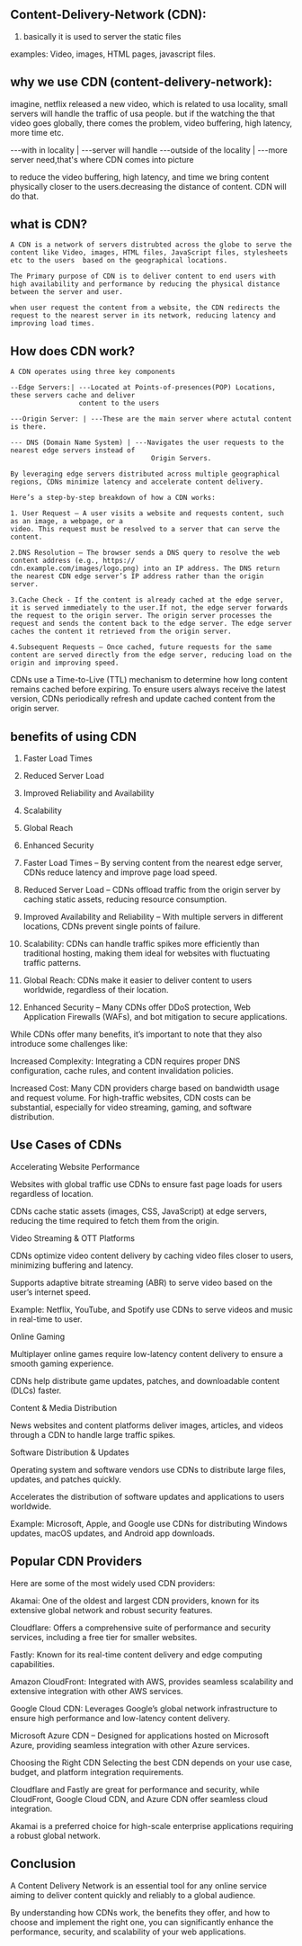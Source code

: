## Content-Delivery-Network (CDN):

1. basically it is used to server the static files

examples: Video, images, HTML pages, javascript files.

## why we use CDN (content-delivery-network):

   imagine, netflix released a new video, which is related to usa locality, small servers will handle the traffic of usa people. but if the watching the that video goes globally, there comes the problem, video buffering, high latency, more time etc.

   ---with in locality | ---server will handle
   ---outside of the locality | ---more server need,that's 
                                   where CDN comes into picture

to reduce the video buffering, high latency, and time we bring content physically closer to the users.decreasing the distance of content. CDN will do that.


## what is CDN?
    
    A CDN is a network of servers distrubted across the globe to serve the content like Video, images, HTML files, JavaScript files, stylesheets etc to the users  based on the geographical locations.

    The Primary purpose of CDN is to deliver content to end users with high availability and performance by reducing the physical distance between the server and user.

    when user request the content from a website, the CDN redirects the request to the nearest server in its network, reducing latency and improving load times.

## How does CDN work?

    A CDN operates using three key components

    --Edge Servers:| ---Located at Points-of-presences(POP) Locations, these servers cache and deliver 
                     content to the users

    ---Origin Server: | ---These are the main server where actutal content is there.

    --- DNS (Domain Name System) | ---Navigates the user requests to the nearest edge servers instead of 
                                       Origin Servers.

    By leveraging edge servers distributed across multiple geographical regions, CDNs minimize latency and accelerate content delivery.

    Here’s a step-by-step breakdown of how a CDN works:

    1. User Request – A user visits a website and requests content, such as an image, a webpage, or a 
    video. This request must be resolved to a server that can serve the content.

    2.DNS Resolution – The browser sends a DNS query to resolve the web content address (e.g., https:// 
    cdn.example.com/images/logo.png) into an IP address. The DNS return the nearest CDN edge server’s IP address rather than the origin server.

    3.Cache Check - If the content is already cached at the edge server, it is served immediately to the user.If not, the edge server forwards the request to the origin server. The origin server processes the request and sends the content back to the edge server. The edge server caches the content it retrieved from the origin server.

    4.Subsequent Requests – Once cached, future requests for the same content are served directly from the edge server, reducing load on the origin and improving speed.

CDNs use a Time-to-Live (TTL) mechanism to determine how long content remains cached before expiring. To ensure users always receive the latest version, CDNs periodically refresh and update cached content from the origin server.


## benefits of using CDN

  1. Faster Load Times
  2. Reduced Server Load
  3. Improved Reliability and Availability
  4. Scalability
  5. Global Reach
  6. Enhanced Security

  1. Faster Load Times – By serving content from the nearest edge server, CDNs reduce latency and improve page load speed.

  2. Reduced Server Load – CDNs offload traffic from the origin server by caching static assets, reducing resource consumption.

  3. Improved Availability and Reliability – With multiple servers in different locations, CDNs prevent single points of failure.

  4. Scalability: CDNs can handle traffic spikes more efficiently than traditional hosting, making them ideal for websites with fluctuating traffic patterns.

  5. Global Reach: CDNs make it easier to deliver content to users worldwide, regardless of their location.

  6. Enhanced Security – Many CDNs offer DDoS protection, Web Application Firewalls (WAFs), and bot mitigation to secure applications.

While CDNs offer many benefits, it’s important to note that they also introduce some challenges like:

Increased Complexity: Integrating a CDN requires proper DNS configuration, cache rules, and content invalidation policies.

Increased Cost: Many CDN providers charge based on bandwidth usage and request volume. For high-traffic websites, CDN costs can be substantial, especially for video streaming, gaming, and software distribution.


## Use Cases of CDNs
Accelerating Website Performance

Websites with global traffic use CDNs to ensure fast page loads for users regardless of location.

CDNs cache static assets (images, CSS, JavaScript) at edge servers, reducing the time required to fetch them from the origin.

Video Streaming & OTT Platforms

CDNs optimize video content delivery by caching video files closer to users, minimizing buffering and latency.

Supports adaptive bitrate streaming (ABR) to serve video based on the user’s internet speed.

Example: Netflix, YouTube, and Spotify use CDNs to serve videos and music in real-time to user.

Online Gaming

Multiplayer online games require low-latency content delivery to ensure a smooth gaming experience.

CDNs help distribute game updates, patches, and downloadable content (DLCs) faster.

Content & Media Distribution

News websites and content platforms deliver images, articles, and videos through a CDN to handle large traffic spikes.

Software Distribution & Updates

Operating system and software vendors use CDNs to distribute large files, updates, and patches quickly.

Accelerates the distribution of software updates and applications to users worldwide.

Example: Microsoft, Apple, and Google use CDNs for distributing Windows updates, macOS updates, and Android app downloads.

## Popular CDN Providers
Here are some of the most widely used CDN providers:

Akamai: One of the oldest and largest CDN providers, known for its extensive global network and robust security features.

Cloudflare: Offers a comprehensive suite of performance and security services, including a free tier for smaller websites.

Fastly: Known for its real-time content delivery and edge computing capabilities.

Amazon CloudFront: Integrated with AWS, provides seamless scalability and extensive integration with other AWS services.

Google Cloud CDN: Leverages Google’s global network infrastructure to ensure high performance and low-latency content delivery.

Microsoft Azure CDN – Designed for applications hosted on Microsoft Azure, providing seamless integration with other Azure services.

Choosing the Right CDN
Selecting the best CDN depends on your use case, budget, and platform integration requirements.

Cloudflare and Fastly are great for performance and security, while CloudFront, Google Cloud CDN, and Azure CDN offer seamless cloud integration.

Akamai is a preferred choice for high-scale enterprise applications requiring a robust global network.

## Conclusion
A Content Delivery Network is an essential tool for any online service aiming to deliver content quickly and reliably to a global audience.

By understanding how CDNs work, the benefits they offer, and how to choose and implement the right one, you can significantly enhance the performance, security, and scalability of your web applications.